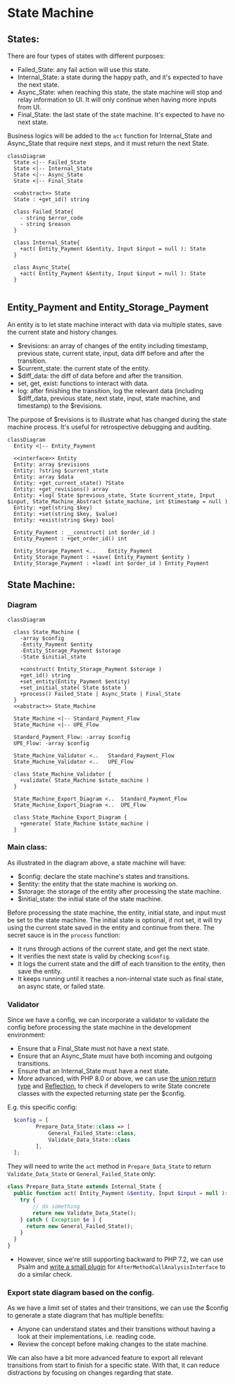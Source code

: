 # State Machine

## States: 

There are four types of states with different purposes: 

- Failed_State: any fail action will use this state.
- Internal_State: a state during the happy path, and it's expected to have the next state.
- Async_State: when reaching this state, the state machine will stop and relay information to UI. It will only continue when having more inputs from UI.
- Final_State: the last state of the state machine. It's expected to have no next state.

Business logics will be added to the `act` function for Internal_State and Async_State that require next steps, and it must return the next State.

```mermaid
classDiagram
  State <|-- Failed_State
  State <|-- Internal_State
  State <|-- Async_State
  State <|-- Final_State

  <<abstract>> State
  State : +get_id() string
  
  class Failed_State{
    - string $error_code
    - string $reason
  }
  
  class Internal_State{
    +act( Entity_Payment &$entity, Input $input = null ): State
  }

  class Async_State{
    +act( Entity_Payment &$entity, Input $input = null ): State
  }
  
```

## Entity_Payment and Entity_Storage_Payment

An entity is to let state machine interact with data via multiple states, save the current state and history changes. 

- $revisions: an array of changes of the entity including timestamp, previous state, current state, input, data diff before and after the transition.
- $current_state: the current state of the entity.
- $diff_data: the diff of data before and after the transition.
- set, get, exist: functions to interact with data.
- log: after finishing the transition, log the relevant data (including $diff_data, previous state, next state, input, state machine, and timestamp) to the $revisions.

The purpose of $revisions is to illustrate what has changed during the state machine process. It's useful for retrospective debugging and auditing.

```mermaid
classDiagram
  Entity <|-- Entity_Payment

  <<interface>> Entity
  Entity: array $revisions
  Entity: ?string $current_state
  Entity: array $data
  Entity: +get_current_state() ?State
  Entity: +get_revisions() array
  Entity: +log( State $previous_state, State $current_state, Input $input, State_Machine_Abstract $state_machine, int $timestamp = null )
  Entity: +get(string $key)
  Entity: +set(string $key, $value)
  Entity: +exist(string $key) bool

  Entity_Payment : __construct( int $order_id )
  Entity_Payment : +get_order_id() int
  
  Entity_Storage_Payment <..	Entity_Payment
  Entity_Storage_Payment : +save( Entity_Payment $entity )
  Entity_Storage_Payment : +load( int $order_id ) Entity_Payment
```


## State Machine:

### Diagram 

```mermaid
classDiagram  

  class State_Machine {
    -array $config
    -Entity_Payment $entity
    -Entity_Storage_Payment $storage
    -State $initial_state
    
    +construct( Entity_Storage_Payment $storage )
    +get_id() string
    +set_entity(Entity_Payment $entity)
    +set_initial_state( State $state )
    +process() Failed_State | Async_State | Final_State
  }
  <<abstract>> State_Machine

  State_Machine <|-- Standard_Payment_Flow
  State_Machine <|-- UPE_Flow

  Standard_Payment_Flow: -array $config
  UPE_Flow: -array $config

  State_Machine_Validator <..	Standard_Payment_Flow
  State_Machine_Validator <..	UPE_Flow

  class State_Machine_Validator {
    +validate( State_Machine $state_machine )
  }
  
  State_Machine_Export_Diagram <..	Standard_Payment_Flow
  State_Machine_Export_Diagram <..	UPE_Flow

  class State_Machine_Export_Diagram {
    +generate( State_Machine $state_machine )
  }
```

### Main class: 

As illustrated in the diagram above, a state machine will have: 

- $config: declare the state machine's states and transitions.
- $entity: the entity that the state machine is working on.
- $storage: the storage of the entity after processing the state machine.
- $initial_state: the initial state of the state machine.

Before processing the state machine, the entity, initial state, and input must be set to the state machine. The initial state is optional, if not set, it will try using the current state saved in the entity and continue from there.
The secret sauce is in the `process` function: 

- It runs through actions of the current state, and get the next state.
- It verifies the next state is valid by checking `$config`.
- It logs the current state and the diff of each transition to the entity, then save the entity.
- It keeps running until it reaches a non-internal state such as final state, an async state, or failed state.

### Validator

Since we have a config, we can incorporate a validator to validate the config before processing the state machine in the development environment: 
- Ensure that a Final_State must not have a next state.
- Ensure that an Async_State must have both incoming and outgoing transitions.
- Ensure that an Internal_State must have a next state.
- More advanced, with PHP 8.0 or above, we can use [the union return type](https://php.watch/versions/8.0/union-types) and [Reflection](https://www.php.net/manual/en/reflectionfunctionabstract.getreturntype.php), to check if developers to write State concrete classes with the expected returning state per the $config. 

E.g. this specific config: 

```php
  $config = [
		 Prepare_Data_State::class => [
			 General_Failed_State::class,
			 Validate_Data_State::class
		 ],
  ];
```

They will need to write the `act` method in `Prepare_Data_State` to return `Validate_Data_State` or `General_Failed_State` only:

```php
class Prepare_Data_State extends Internal_State {
  public function act( Entity_Payment &$entity, Input $input = null ): Validate_Data_State | General_Failed_State {
    try {
        // do something
        return new Validate_Data_State();
    } catch ( Exception $e ) {
      return new General_Failed_State();
    }
  }
}
```

- However, since we're still supporting backward to PHP 7.2, we can use Psalm and [write a small plugin](https://psalm.dev/docs/running_psalm/plugins/authoring_plugins/) for `AfterMethodCallAnalysisInterface` to do a similar check.

### Export state diagram based on the config. 

As we have a limit set of states and their transitions, we can use the $config to generate a state diagram that has multiple benefits: 

- Anyone can understand states and their transitions without having a look at their implementations, i.e. reading code.
- Review the concept before making changes to the state machine.

We can also have a bit more advanced feature to export all relevant transitions from start to finish for a specific state. With that, it can reduce distractions by focusing on changes regarding that state. 



